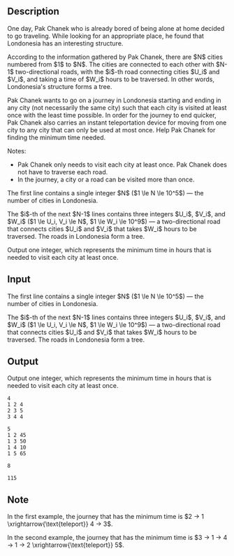 ## Description

<div><p>One day, Pak Chanek who is already bored of being alone at home decided to go traveling. While looking for an appropriate place, he found that Londonesia has an interesting structure.</p><p>According to the information gathered by Pak Chanek, there are $N$ cities numbered from $1$ to $N$. The cities are connected to each other with $N-1$ two-directional roads, with the $i$-th road connecting cities $U_i$ and $V_i$, and taking a time of $W_i$ hours to be traversed. In other words, Londonesia's structure forms a tree.</p><p>Pak Chanek wants to go on a journey in Londonesia starting and ending in any city (not necessarily the same city) such that each city is visited <span class="tex-font-style-bf">at least once</span> with the least time possible. In order for the journey to end quicker, Pak Chanek also carries an instant teleportation device for moving from one city to any city that can only be used at most once. Help Pak Chanek for finding the minimum time needed.</p><p>Notes: </p><ul> <li> Pak Chanek only needs to visit each city at least once. Pak Chanek does not have to traverse each road. </li><li> In the journey, a city or a road can be visited more than once. </li></ul></div><div class="input-specification"><p>The first line contains a single integer $N$ ($1 \le N \le 10^5$) — the number of cities in Londonesia.</p><p>The $i$-th of the next $N-1$ lines contains three integers $U_i$, $V_i$, and $W_i$ ($1 \le U_i, V_i \le N$, $1 \le W_i \le 10^9$) — a two-directional road that connects cities $U_i$ and $V_i$ that takes $W_i$ hours to be traversed. The roads in Londonesia form a tree.</p></div><div class="output-specification"><p>Output one integer, which represents the minimum time in hours that is needed to visit each city at least once.</p></div>

## Input

<p>The first line contains a single integer $N$ ($1 \le N \le 10^5$) — the number of cities in Londonesia.</p><p>The $i$-th of the next $N-1$ lines contains three integers $U_i$, $V_i$, and $W_i$ ($1 \le U_i, V_i \le N$, $1 \le W_i \le 10^9$) — a two-directional road that connects cities $U_i$ and $V_i$ that takes $W_i$ hours to be traversed. The roads in Londonesia form a tree.</p>

## Output

<p>Output one integer, which represents the minimum time in hours that is needed to visit each city at least once.</p>





```input1
4
1 2 4
2 3 5
3 4 4
```




```input2
5
1 2 45
1 3 50
1 4 10
1 5 65
```




```output1
8
```




```output2
115
```



## Note

<p>In the first example, the journey that has the minimum time is $2 → 1 \xrightarrow{\text{teleport}} 4 → 3$.</p><p>In the second example, the journey that has the minimum time is $3 → 1 → 4 → 1 → 2 \xrightarrow{\text{teleport}} 5$.</p>
